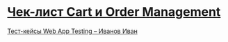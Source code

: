 # [Чек-лист Cart и Order Management](./checklist_cart_order.xlsx) 
[Тест-кейсы Web App Testing – Иванов Иван](./webapp_testcases_ivanov.pdf)
